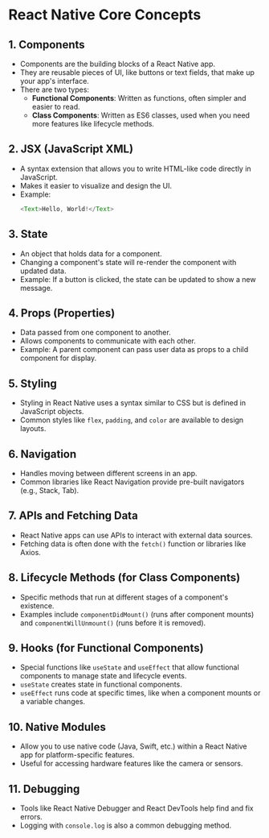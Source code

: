 # React Native Core Concepts

## 1. **Components**
   - Components are the building blocks of a React Native app.
   - They are reusable pieces of UI, like buttons or text fields, that make up your app's interface.
   - There are two types:
     - **Functional Components**: Written as functions, often simpler and easier to read.
     - **Class Components**: Written as ES6 classes, used when you need more features like lifecycle methods.

## 2. **JSX (JavaScript XML)**
   - A syntax extension that allows you to write HTML-like code directly in JavaScript.
   - Makes it easier to visualize and design the UI.
   - Example:
     ```javascript
     <Text>Hello, World!</Text>
     ```

## 3. **State**
   - An object that holds data for a component.
   - Changing a component's state will re-render the component with updated data.
   - Example: If a button is clicked, the state can be updated to show a new message.

## 4. **Props (Properties)**
   - Data passed from one component to another.
   - Allows components to communicate with each other.
   - Example: A parent component can pass user data as props to a child component for display.

## 5. **Styling**
   - Styling in React Native uses a syntax similar to CSS but is defined in JavaScript objects.
   - Common styles like `flex`, `padding`, and `color` are available to design layouts.

## 6. **Navigation**
   - Handles moving between different screens in an app.
   - Common libraries like React Navigation provide pre-built navigators (e.g., Stack, Tab).

## 7. **APIs and Fetching Data**
   - React Native apps can use APIs to interact with external data sources.
   - Fetching data is often done with the `fetch()` function or libraries like Axios.

## 8. **Lifecycle Methods (for Class Components)**
   - Specific methods that run at different stages of a component's existence.
   - Examples include `componentDidMount()` (runs after component mounts) and `componentWillUnmount()` (runs before it is removed).

## 9. **Hooks (for Functional Components)**
   - Special functions like `useState` and `useEffect` that allow functional components to manage state and lifecycle events.
   - `useState` creates state in functional components.
   - `useEffect` runs code at specific times, like when a component mounts or a variable changes.

## 10. **Native Modules**
   - Allow you to use native code (Java, Swift, etc.) within a React Native app for platform-specific features.
   - Useful for accessing hardware features like the camera or sensors.

## 11. **Debugging**
   - Tools like React Native Debugger and React DevTools help find and fix errors.
   - Logging with `console.log` is also a common debugging method.

